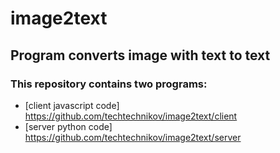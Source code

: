 # image2text
## Program converts image with text to text
  
  
### This repository contains two programs:  
  * [client javascript code] https://github.com/techtechnikov/image2text/client
  * [server python code] https://github.com/techtechnikov/image2text/server


